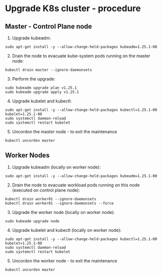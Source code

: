 # Upgrade K8s cluster - procedure

## Master - Control Plane node
1. Upgrade kubeadm:
```shell
sudo apt-get install -y --allow-change-held-packages kubeadm=1.25.1-00
```

2. Drain the node to evacuate kube-system pods running on the master node:
```
kubectl drain master --ignore-daemonsets
```

3. Perform the upgrade:
```
sudo kubeadm upgrade plan v1.25.1
sudo kubeadm upgrade apply v1.25.1
```

4. Upgrade kubelet and kubectl:
```
sudo apt-get install -y --allow-change-held-packages kubectl=1.25.1-00 kubelet=1.25.1-00
sudo systemctl daemon-reload
sudo systemctl restart kubelet
```

5. Uncordon the master node - to exit the maintenance
```
kubectl uncordon master
```

## Worker Nodes

1. Upgrade kubeadm (locally on worker node):
```shell
sudo apt-get install -y --allow-change-held-packages kubeadm=1.25.1-00
```

2. Drain the node to evacuate workload pods running on this node (executed on control plane node):
```
kubectl drain worker01 --ignore-daemonsets
kubectl drain worker01 --ignore-daemonsets --force
```

3. Upgrade the worker node (locally on worker node):
```
sudo kubeadm upgrade node
```
4. Upgrade kubelet and kubectl (locally on worker node):
```
sudo apt-get install -y --allow-change-held-packages kubectl=1.25.1-00 kubelet=1.25.1-00
sudo systemctl daemon-reload
sudo systemctl restart kubelet
```
5. Uncordon the worker node - to exit the maintenance
```
kubectl uncordon master
```
